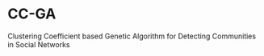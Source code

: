 # CC-GA
Clustering Coefficient based Genetic Algorithm for Detecting Communities in Social Networks

